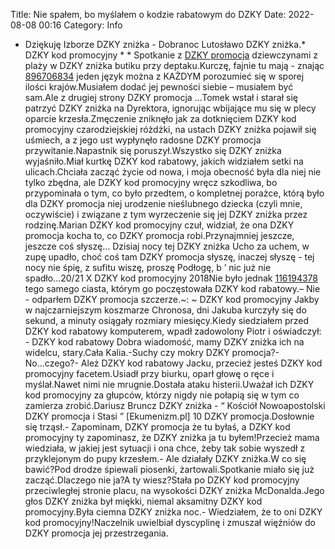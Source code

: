 Title: Nie spałem, bo myślałem o kodzie rabatowym do DZKY
Date: 2022-08-08 00:16
Category: Info

- Dziękuję Izborze DZKY zniżka - Dobranoc Lutosławo DZKY zniżka.* DZKY kod promocyjny * * Spotkanie z [DZKY promocja](https://promki.pl/kody-rabatowe/dzky) dziewczynami z plaży w DZKY zniżka butiku przy deptaku.Kurczę, fajnie tu mają - znając [896706834](https://telinfo.co/pl/numer/896706834/) jeden język można z KAŻDYM porozumieć się w sporej ilości krajów.Musiałem dodać jej pewności siebie – musiałem być sam.Ale z drugiej strony DZKY promocja ...Tomek wstał i starał się patrzyć DZKY zniżka na Dyrektora, ignorując wbijające mu się w plecy oparcie krzesła.Zmęczenie zniknęło jak za dotknięciem DZKY kod promocyjny czarodziejskiej różdżki, na ustach DZKY zniżka pojawił się uśmiech, a z jego ust wypłynęło radosne DZKY promocja przywitanie.Napastnik się poruszył.Wszystko się DZKY zniżka wyjaśniło.Miał kurtkę DZKY kod rabatowy, jakich widziałem setki na ulicach.Chciała zacząć życie od nowa, i moja obecność była dla niej nie tylko zbędna, ale DZKY kod promocyjny wręcz szkodliwa, bo przypominała o tym, co było przedtem, o kompletnej porażce, którą było dla DZKY promocja niej urodzenie nieślubnego dziecka (czyli mnie, oczywiście) i związane z tym wyrzeczenie się jej DZKY zniżka przez rodzinę.Marian DZKY kod promocyjny czuł, widział, że ona DZKY promocja kocha to, co DZKY promocja robi.Przynajmniej jeszcze, jeszcze coś słyszę… Dzisiaj nocy tej DZKY zniżka Ucho za uchem, w zupę upadło, choć coś tam DZKY promocja słyszę, inaczej słyszę - tej nocy nie śpię, z sufitu wiszę, proszę Podłogę, b ’ nic już nie spadło...20/21 X DZKY kod promocyjny 2018Nie było jednak [116194378](https://telinfo.co/fr/numero/serie/116/19/43/) tego samego ciasta, którym go poczęstowała DZKY kod rabatowy.– Nie - odparłem DZKY promocja szczerze.~: ~ DZKY kod promocyjny Jakby w najczarniejszym koszmarze Chronosa, dni Jakuba kurczyły się do sekund, a minuty osiągały rozmiary miesięcy.Kiedy siedziałem przed DZKY kod rabatowy komputerem, wpadł zadowolony Piotr i oświadczył: - DZKY kod rabatowy Dobra wiadomość, mamy DZKY zniżka ich na widelcu, stary.Cała Kalia.-Suchy czy mokry DZKY promocja?- No...czego?- Ależ DZKY kod rabatowy Jacku, przecież jesteś DZKY kod promocyjny facetem.Usiadł przy biurku, oparł głowę o ręce i myślał.Nawet nimi nie mrugnie.Dostała ataku histerii.Uważał ich DZKY kod promocyjny za głupców, którzy nigdy nie połapią się w tym co zamierza zrobić.Dariusz Bruncz DZKY zniżka - “ Kościół Nowoapostolski DZKY promocja i Stasi ” [Ekumenizm.pl] 10 DZKY promocja.Dosłownie się trząsł.- Zapominam, DZKY promocja że tu byłaś, a DZKY kod promocyjny ty zapominasz, że DZKY zniżka ja tu byłem!Przecież mama wiedziała, w jakiej jest sytuacji i ona chce, żeby tak sobie wyszedł z przyklejonym do pupy krzesłem.- Ale działały DZKY zniżka.W co się bawić?Pod drodze śpiewali piosenki, żartowali.Spotkanie miało się już zacząć.Dlaczego nie ja?A ty wiesz?Stała po DZKY kod promocyjny przeciwległej stronie placu, na wysokości DZKY zniżka McDonalda.Jego głos DZKY zniżka był miękki, niemal aksamitny DZKY kod promocyjny.Była ciemna DZKY zniżka noc.- Wiedziałem, że to oni DZKY kod promocyjny!Naczelnik uwielbiał dyscyplinę i zmuszał więźniów do DZKY promocja jej przestrzegania.
